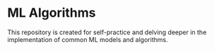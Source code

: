 # ML Algorithms
This repository is created for self-practice and delving deeper in the implementation of common ML models and algorithms. 
